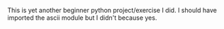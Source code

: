 This is yet another beginner python project/exercise I did. I should have imported the ascii module but I didn't because yes.

